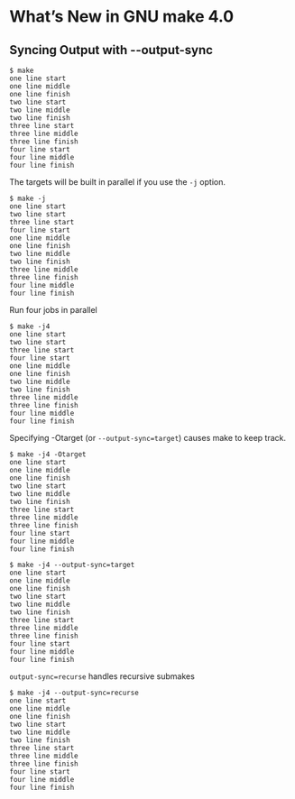 # What’s New in GNU make 4.0

## Syncing Output with --output-sync


```
$ make
one line start
one line middle
one line finish
two line start
two line middle
two line finish
three line start
three line middle
three line finish
four line start
four line middle
four line finish

```

The targets will be built in parallel if you use the `-j` option.

```
$ make -j
one line start
two line start
three line start
four line start
one line middle
one line finish
two line middle
two line finish
three line middle
three line finish
four line middle
four line finish

```

Run four jobs in parallel

```
$ make -j4
one line start
two line start
three line start
four line start
one line middle
one line finish
two line middle
two line finish
three line middle
three line finish
four line middle
four line finish

```

Specifying -Otarget (or `--output-sync=target`) causes make to keep track.

```
$ make -j4 -Otarget
one line start
one line middle
one line finish
two line start
two line middle
two line finish
three line start
three line middle
three line finish
four line start
four line middle
four line finish

```

```
$ make -j4 --output-sync=target
one line start
one line middle
one line finish
two line start
two line middle
two line finish
three line start
three line middle
three line finish
four line start
four line middle
four line finish

```

`output-sync=recurse` handles recursive sub­makes

```
$ make -j4 --output-sync=recurse
one line start
one line middle
one line finish
two line start
two line middle
two line finish
three line start
three line middle
three line finish
four line start
four line middle
four line finish
```